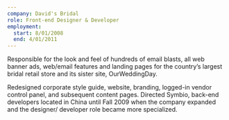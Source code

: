 ```yaml
---
company: David's Bridal
role: Front-end Designer & Developer
employment:
  start: 8/01/2008
  end: 4/01/2011
---
```

Responsible for the look and feel of hundreds of email blasts, all web banner ads,
web/email features and landing pages for the country’s largest bridal retail store
and its sister site, OurWeddingDay.

Redesigned corporate style guide, website, branding, logged-in vendor control
panel, and subsequent content pages. Directed Symbio, back-end developers
located in China until Fall 2009 when the company expanded and the designer/
developer role became more specialized.
